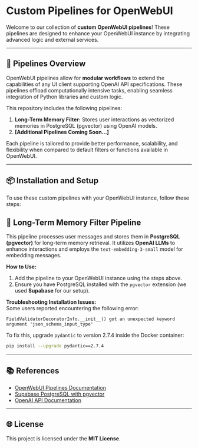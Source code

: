  # Custom Pipelines for OpenWebUI  

Welcome to our collection of **custom OpenWebUI pipelines**! These pipelines are designed to enhance your OpenWebUI instance by integrating advanced logic and external services.

---

## 🚀 Pipelines Overview  
OpenWebUI pipelines allow for **modular workflows** to extend the capabilities of any UI client supporting OpenAI API specifications. These pipelines offload computationally intensive tasks, enabling seamless integration of Python libraries and custom logic.  

This repository includes the following pipelines:  
1. **Long-Term Memory Filter:** Stores user interactions as vectorized memories in PostgreSQL (pgvector) using OpenAI models.  
2. **[Additional Pipelines Coming Soon...]**  

Each pipeline is tailored to provide better performance, scalability, and flexibility when compared to default filters or functions available in OpenWebUI.  

---

## 📦 Installation and Setup  

To use these custom pipelines with your OpenWebUI instance, follow these steps:  

## 🧠 Long-Term Memory Filter Pipeline  

This pipeline processes user messages and stores them in **PostgreSQL (pgvector)** for long-term memory retrieval. It utilizes **OpenAI LLMs** to enhance interactions and employs the `text-embedding-3-small` model for embedding messages.

**How to Use:**  
1. Add the pipeline to your OpenWebUI instance using the steps above.  
2. Ensure you have PostgreSQL installed with the `pgvector` extension (we used **Supabase** for our setup).  

**Troubleshooting Installation Issues:**  
Some users reported encountering the following error:  
```
FieldValidatorDecoratorInfo.__init__() got an unexpected keyword argument 'json_schema_input_type'
```  
To fix this, upgrade `pydantic` to version 2.7.4 inside the Docker container:  
```bash  
pip install --upgrade pydantic==2.7.4  
```

---

## 📚 References  
- [OpenWebUI Pipelines Documentation](https://github.com/open-webui/pipelines)  
- [Supabase PostgreSQL with pgvector](https://supabase.com/docs/guides/database/extensions/pgvector)  
- [OpenAI API Documentation](https://beta.openai.com/docs/)  

---

## 🌐 License  
This project is licensed under the **MIT License**.  
